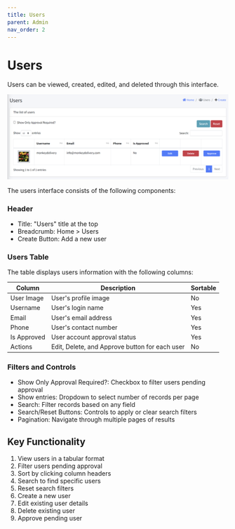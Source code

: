 ```yaml
---
title: Users
parent: Admin
nav_order: 2
---
```


# Users

Users can be viewed, created, edited, and deleted through this interface.

<img src="../images/AdminUsers.png" alt="Clients" width="800"/>

The users interface consists of the following components:

### Header
- Title: "Users" title at the top
- Breadcrumb: Home > Users
- Create Button: Add a new user

### Users Table
The table displays users information with the following columns:

| Column | Description | Sortable |
|--------|-------------|----------|
| User Image | User's profile image | No |
| Username | User's login name | Yes |
| Email | User's email address | Yes |
| Phone | User's contact number | Yes |
| Is Approved | User account approval status | Yes |
| Actions | Edit, Delete, and Approve button for each user | No |

### Filters and Controls
- Show Only Approval Required?: Checkbox to filter users pending approval
- Show entries: Dropdown to select number of records per page
- Search: Filter records based on any field
- Search/Reset Buttons: Controls to apply or clear search filters
- Pagination: Navigate through multiple pages of results

## Key Functionality
1. View users in a tabular format
2. Filter users pending approval
3. Sort by clicking column headers
4. Search to find specific users
5. Reset search filters
7. Create a new user
8. Edit existing user details
9. Delete existing user
10. Approve pending user
